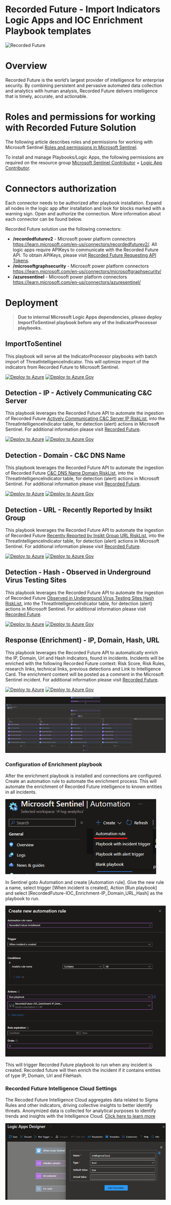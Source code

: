 # Recorded Future - Import Indicators Logic Apps and IOC Enrichment Playbook templates
<img alt="Recorded Future" src="https://raw.githubusercontent.com/Azure/Azure-Sentinel/master/Logos/RecordedFuture.svg" with="80" height="80" />

# Overview
Recorded Future is the world’s largest provider of intelligence for enterprise security. By combining persistent and pervasive automated data collection and analytics with human analysis, Recorded Future delivers intelligence that is timely, accurate, and actionable.

# Roles and permissions for working with Recorded Future Solution

The following article describes roles and permissions for working with Microsoft Sentinel [Roles and permissions in Microsoft Sentinel](https://learn.microsoft.com/en-us/azure/sentinel/roles).

To install and manage Playbooks/Logic Apps, the following permissions are required on the resource group [Microsoft Sentinel Contributor](https://learn.microsoft.com/en-us/azure/role-based-access-control/built-in-roles#microsoft-sentinel-contributor) + [Logic App Contributor](https://learn.microsoft.com/en-us/azure/role-based-access-control/built-in-roles#logic-app-contributor).

# Connectors authorization 
Each connector needs to be authorized after playbook installation. Expand all nodes in the logic app after installation and look for blocks marked with a warning sign. Open and authorize the connection. More information about each connector can be found below. 

Recorded Future solution use the following connectors:
- **/recordedfuturev2** - Microsoft power platform connectors 
https://learn.microsoft.com/en-us/connectors/recordedfuturev2/. All logic apps require APIKeys to communicate with the Recorded Future API. To obtain APIKeys, please visit [Recorded Future Requesting API Tokens](https://support.recordedfuture.com/hc/en-us/articles/4411077373587-Requesting-API-Tokens).
- **/microsoftgraphsecurity** - Microsoft power platform connectors https://learn.microsoft.com/en-us/connectors/microsoftgraphsecurity/
- **/azuresentinel** - Microsoft power platform connectors https://learn.microsoft.com/en-us/connectors/azuresentinel/


# Deployment

> **Due to internal Microsoft Logic Apps dependencies, please deploy ImportToSentinel playbook before any of the IndicatorProcessor playbooks.**

## ImportToSentinel

This playbook will serve all the IndicatorProcessor playbooks with batch import of ThreatIntelligenceIndicator. This will optimize import of the indicators from Recorded Future to Microsoft Sentinel.

[![Deploy to Azure](https://aka.ms/deploytoazurebutton)](https://portal.azure.com/#create/Microsoft.Template/uri/https%3A%2F%2Fraw.githubusercontent.com%2FAzure%2FAzure-Sentinel%2Fmaster%2FSolutions%2FRecorded%2520Future%2FPlaybooks%2FRecordedFuture-ImportToSentinel%2FRecordedFuture-ImportToSentinel.json)
[![Deploy to Azure Gov](https://aka.ms/deploytoazuregovbutton)](https://portal.azure.us/#create/Microsoft.Template/uri/https%3A%2F%2Fraw.githubusercontent.com%2FAzure%2FAzure-Sentinel%2Fmaster%2FSolutions%2FRecorded%2520Future%2FPlaybooks%2FRecordedFuture-ImportToSentinel%2FRecordedFuture-ImportToSentinel.json)

## Detection - IP - Actively Communicating C&C Server

This playbook leverages the Recorded Future API to automate the ingestion of Recorded Future [Actively Communicating C&C Server IP RiskList](https://support.recordedfuture.com/hc/en-us/articles/115000894448-IP-Address-Risk-Rules), into the ThreatIntelligenceIndicator table, for detection (alert) actions in Microsoft Sentinel. For additional information please visit [Recorded Future](https://www.recordedfuture.com/integrations/microsoft).

[![Deploy to Azure](https://aka.ms/deploytoazurebutton)](https://portal.azure.com/#create/Microsoft.Template/uri/https%3A%2F%2Fraw.githubusercontent.com%2FAzure%2FAzure-Sentinel%2Fmaster%2FSolutions%2FRecorded%2520Future%2FPlaybooks%2FRecordedFuture-IP-Actively_Comm_C2_Server-IndicatorProcessor%2FRecordedFuture-IP-Actively_Comm_C2_Server-IndicatorProcessor.json)
[![Deploy to Azure Gov](https://aka.ms/deploytoazuregovbutton)](https://portal.azure.us/#create/Microsoft.Template/uri/https%3A%2F%2Fraw.githubusercontent.com%2FAzure%2FAzure-Sentinel%2Fmaster%2FSolutions%2FRecorded%2520Future%2FPlaybooks%2FRecordedFuture-IP-Actively_Comm_C2_Server-IndicatorProcessor%2FRecordedFuture-IP-Actively_Comm_C2_Server-IndicatorProcessor.json)

## Detection - Domain - C&C DNS Name

This playbook leverages the Recorded Future API to automate the ingestion of Recorded Future [C&C DNS Name Domain RiskList](https://support.recordedfuture.com/hc/en-us/articles/115003793388-Domain-Risk-Rules), into the ThreatIntelligenceIndicator table, for detection (alert) actions in Microsoft Sentinel. For additional information please visit [Recorded Future](https://www.recordedfuture.com/integrations/microsoft).

[![Deploy to Azure](https://aka.ms/deploytoazurebutton)](https://portal.azure.com/#create/Microsoft.Template/uri/https%3A%2F%2Fraw.githubusercontent.com%2FAzure%2FAzure-Sentinel%2Fmaster%2FSolutions%2FRecorded%2520Future%2FPlaybooks%2FRecordedFuture-DOMAIN-C2_DNS_Name-IndicatorProcessor%2FRecordedFuture-DOMAIN-C2_DNS_Name-IndicatorProcessor.json)
[![Deploy to Azure Gov](https://aka.ms/deploytoazuregovbutton)](https://portal.azure.us/#create/Microsoft.Template/uri/https%3A%2F%2Fraw.githubusercontent.com%2FAzure%2FAzure-Sentinel%2Fmaster%2FSolutions%2FRecorded%2520Future%2FPlaybooks%2FRecordedFuture-DOMAIN-C2_DNS_Name-IndicatorProcessor%2FRecordedFuture-DOMAIN-C2_DNS_Name-IndicatorProcessor.json)

## Detection - URL - Recently Reported by Insikt Group

This playbook leverages the Recorded Future API to automate the ingestion of Recorded Future [Recently Reported by Insikt Group URL RiskList](https://support.recordedfuture.com/hc/en-us/articles/115010052768-URL-Risk-Rules), into the ThreatIntelligenceIndicator table, for detection (alert) actions in Microsoft Sentinel. For additional information please visit [Recorded Future](https://www.recordedfuture.com/integrations/microsoft).

[![Deploy to Azure](https://aka.ms/deploytoazurebutton)](https://portal.azure.com/#create/Microsoft.Template/uri/https%3A%2F%2Fraw.githubusercontent.com%2FAzure%2FAzure-Sentinel%2Fmaster%2FSolutions%2FRecorded%2520Future%2FPlaybooks%2FRecordedFuture-URL-Recent_Rep_by_Insikt_Group-IndicatorProcessor%2FRecordedFuture-URL-Recent_Rep_by_Insikt_Group-IndicatorProcessor.json)
[![Deploy to Azure Gov](https://aka.ms/deploytoazuregovbutton)](https://portal.azure.us/#create/Microsoft.Template/uri/https%3A%2F%2Fraw.githubusercontent.com%2FAzure%2FAzure-Sentinel%2Fmaster%2FSolutions%2FRecorded%2520Future%2FPlaybooks%2FRecordedFuture-URL-Recent_Rep_by_Insikt_Group-IndicatorProcessor%2FRecordedFuture-URL-Recent_Rep_by_Insikt_Group-IndicatorProcessor.json)

## Detection - Hash - Observed in Underground Virus Testing Sites

This playbook leverages the Recorded Future API to automate the ingestion of Recorded Future [Observed in Underground Virus Testing Sites Hash RiskList](https://support.recordedfuture.com/hc/en-us/articles/115000846167-Hash-Risk-Rules), into the ThreatIntelligenceIndicator table, for detection (alert) actions in Microsoft Sentinel. For additional information please visit [Recorded Future](https://www.recordedfuture.com/integrations/microsoft).

[![Deploy to Azure](https://aka.ms/deploytoazurebutton)](https://portal.azure.com/#create/Microsoft.Template/uri/https%3A%2F%2Fraw.githubusercontent.com%2FAzure%2FAzure-Sentinel%2Fmaster%2FSolutions%2FRecorded%2520Future%2FPlaybooks%2FRecordedFuture-HASH-Observed_in_Underground_Virus_Test_Sites-IndicatorProcessor%2FRecordedFuture-HASH-Observed_in_Underground_Virus_Test_Sites-IndicatorProcessor.json)
[![Deploy to Azure Gov](https://aka.ms/deploytoazuregovbutton)](https://portal.azure.us/#create/Microsoft.Template/uri/https%3A%2F%2Fraw.githubusercontent.com%2FAzure%2FAzure-Sentinel%2Fmaster%2FSolutions%2FRecorded%2520Future%2FPlaybooks%2FRecordedFuture-HASH-Observed_in_Underground_Virus_Test_Sites-IndicatorProcessor%2FRecordedFuture-HASH-Observed_in_Underground_Virus_Test_Sites-IndicatorProcessor.json)

## Response (Enrichment) - IP, Domain, Hash, URL

This playbook leverages the Recorded Future API to automatically enrich the IP, Domain, Url and Hash indicators, found in incidents. Incidents will be enriched with the following Recorded Future context: Risk Score, Risk Rules, research links, technical links, previous detections and Link to Intelligence Card. The enrichment content will be posted as a comment in the Microsoft Sentinel incident. For additional information please visit [Recorded Future](https://www.recordedfuture.com/integrations/microsoft). 


[![Deploy to Azure](https://aka.ms/deploytoazurebutton)](https://portal.azure.com/#create/Microsoft.Template/uri/https%3A%2F%2Fraw.githubusercontent.com%2FAzure%2FAzure-Sentinel%2Fmaster%2FSolutions%2FRecorded%2520Future%2FPlaybooks%2FRecordedFuture-IOC_Enrichment-IP_Domain_URL_Hash%2FRecordedFuture-IOC_Enrichment-IP_Domain_URL_Hash.json)
[![Deploy to Azure Gov](https://aka.ms/deploytoazuregovbutton)](https://portal.azure.us/#create/Microsoft.Template/uri/https%3A%2F%2Fraw.githubusercontent.com%2FAzure%2FAzure-Sentinel%2Fmaster%2FSolutions%2FRecorded%2520Future%2FPlaybooks%2FRecordedFuture-IOC_Enrichment-IP_Domain_URL_Hash%2FRecordedFuture-IOC_Enrichment-IP_Domain_URL_Hash.json)



![](./RecordedFuture-IOC_Enrichment-IP_Domain_URL_Hash/images/LogicAppDark.png)

### Configuration of Enrichment playbook
After the enrichment playbook is installed and connections are configured. Create an automation rule to automate the enrichment process. This will automate the enrichment of Recorded Future intelligence to known entities in all incidents. 

![](./RecordedFuture-IOC_Enrichment-IP_Domain_URL_Hash/images/CreateAutomationRuleMenu.png)<br/>

In Sentinel goto Automation and create [Automation rule]. Give the new rule a name, select trigger [When incident is created], Action [Run playbook] and select [RecordedFuture-IOC_Enrichment-IP_Domain_URL_Hash] as the playbook to run. 

![](./RecordedFuture-IOC_Enrichment-IP_Domain_URL_Hash/images/CreateAutomationRule.png)<br/>

This will trigger Recorded Future playbook to run when any incident is created. Recorded future will then enrich the incident if it contains entities of type IP, Domain, Url and FileHash. 

### Recorded Future Intelligence Cloud Settings
The Recoded Future Intelligence Cloud aggregates data related to Sigma Rules and other indicators, driving collective insights to better identify threats.
Anonymized data is collected for analytical purposes to identify trends and insights with the Intelligence Cloud. 
[Click here to learn more](https://support.recordedfuture.commc/en-us/articles/11633413141779)

![](./RecordedFuture-IOC_Enrichment-IP_Domain_URL_Hash/images/IntelligenceCloudParameter.png)